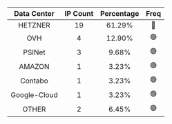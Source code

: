 | Data Center | IP Count | Percentage | Freq |
|:------------:|:--------:|:-----------:|:-----:|
| HETZNER | 19 | 61.29% | 🔴 |
| OVH | 4 | 12.90% | 🟢 |
| PSINet | 3 | 9.68% | 🟢 |
| AMAZON | 1 | 3.23% | 🟢 |
| Contabo | 1 | 3.23% | 🟢 |
| Google-Cloud | 1 | 3.23% | 🟢 |
| OTHER | 2 | 6.45% | 🟢 |